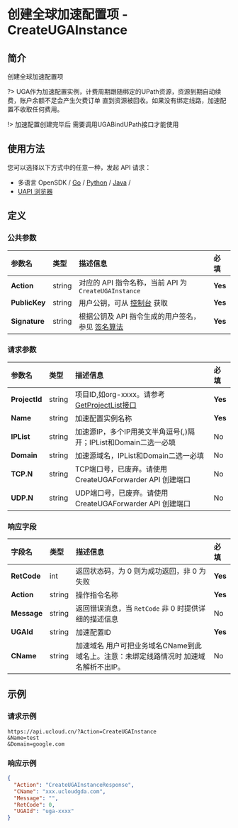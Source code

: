 # 创建全球加速配置项 - CreateUGAInstance

## 简介

创建全球加速配置项

?> UGA作为加速配置实例，计费周期跟随绑定的UPath资源，资源到期自动续费，账户余额不足会产生欠费订单 直到资源被回收。如果没有绑定线路，加速配置不收取任何费用。

!> 加速配置创建完毕后 需要调用UGABindUPath接口才能使用


## 使用方法

您可以选择以下方式中的任意一种，发起 API 请求：
- 多语言 OpenSDK / [Go](https://github.com/ucloud/ucloud-sdk-go) / [Python](https://github.com/ucloud/ucloud-sdk-python3) / [Java](https://github.com/ucloud/ucloud-sdk-java) /
- [UAPI 浏览器](https://console.ucloud.cn/uapi/detail?id=CreateUGAInstance)


## 定义

### 公共参数

| 参数名 | 类型 | 描述信息 | 必填 |
|:---|:---|:---|:---|
| **Action**     | string  | 对应的 API 指令名称，当前 API 为 `CreateUGAInstance`                        | **Yes** |
| **PublicKey**  | string  | 用户公钥，可从 [控制台](https://console.ucloud.cn/uapi/apikey) 获取                                             | **Yes** |
| **Signature**  | string  | 根据公钥及 API 指令生成的用户签名，参见 [签名算法](api/summary/signature.md)  | **Yes** |

### 请求参数

| 参数名 | 类型 | 描述信息 | 必填 |
|:---|:---|:---|:---|
| **ProjectId** | string | 项目ID,如org-xxxx。请参考[GetProjectList接口](api/summary/get_project_list) |**Yes**|
| **Name** | string | 加速配置实例名称 |**Yes**|
| **IPList** | string | 加速源IP，多个IP用英文半角逗号(,)隔开；IPList和Domain二选一必填 |No|
| **Domain** | string | 加速源域名，IPList和Domain二选一必填 |No|
| **TCP.N** | string | TCP端口号，已废弃。请使用 CreateUGAForwarder API 创建端口 |No|
| **UDP.N** | string | UDP端口号，已废弃。请使用 CreateUGAForwarder API 创建端口 |No|

### 响应字段

| 字段名 | 类型 | 描述信息 | 必填 |
|:---|:---|:---|:---|
| **RetCode** | int | 返回状态码，为 0 则为成功返回，非 0 为失败 |**Yes**|
| **Action** | string | 操作指令名称 |**Yes**|
| **Message** | string | 返回错误消息，当 `RetCode` 非 0 时提供详细的描述信息 |No|
| **UGAId** | string | 加速配置ID |**Yes**|
| **CName** | string | 加速域名 用户可把业务域名CName到此域名上。注意：未绑定线路情况时 加速域名解析不出IP。 |No|




## 示例

### 请求示例
    
```
https://api.ucloud.cn/?Action=CreateUGAInstance
&Name=test
&Domain=google.com
```

### 响应示例
    
```json
{
  "Action": "CreateUGAInstanceResponse",
  "CName": "xxx.ucloudgda.com",
  "Message": "",
  "RetCode": 0,
  "UGAId": "uga-xxxx"
}
```





